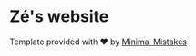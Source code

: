 # Zé's website

Template provided with :heart: by [Minimal Mistakes](https://mmistakes.github.io/minimal-mistakes/)
